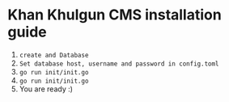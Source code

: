 # Khan Khulgun CMS installation guide
1. `create and Database`
2. `Set database host, username and password in config.toml`
3. `go run init/init.go`
4. `go run init/init.go`
5. You are ready :)
